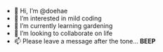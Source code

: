 - 👋 Hi, I’m @doehae
- 👀 I’m interested in mild coding
- 🌱 I’m currently learning gardening
- 💞️ I’m looking to collaborate on life
- 📫 Please leave a message after the tone... **BEEP**

<!---
doehae/doehae is a ✨ special ✨ repository because its `README.md` (this file) appears on your GitHub profile.
You can click the Preview link to take a look at your changes.
--->
